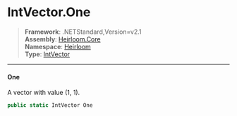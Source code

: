 # IntVector.One

> **Framework**: .NETStandard,Version=v2.1  
> **Assembly**: [Heirloom.Core][0]  
> **Namespace**: [Heirloom][0]  
> **Type**: [IntVector][1]  

--------------------------------------------------------------------------------

#### One

A vector with value (1, 1).

```cs
public static IntVector One
```

[0]: ..\Heirloom.Core.md
[1]: Heirloom.IntVector.md
